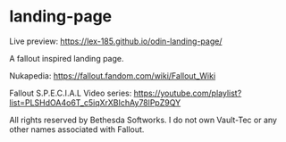 # landing-page
Live preview: https://lex-185.github.io/odin-landing-page/ 

A fallout inspired landing page.  

Nukapedia: https://fallout.fandom.com/wiki/Fallout_Wiki

Fallout S.P.E.C.I.A.L Video series: https://youtube.com/playlist?list=PLSHdOA4o6T_c5iqXrXBIchAy78lPpZ9QY 

All rights reserved by Bethesda Softworks. I do not own Vault-Tec or any other names associated with Fallout.
